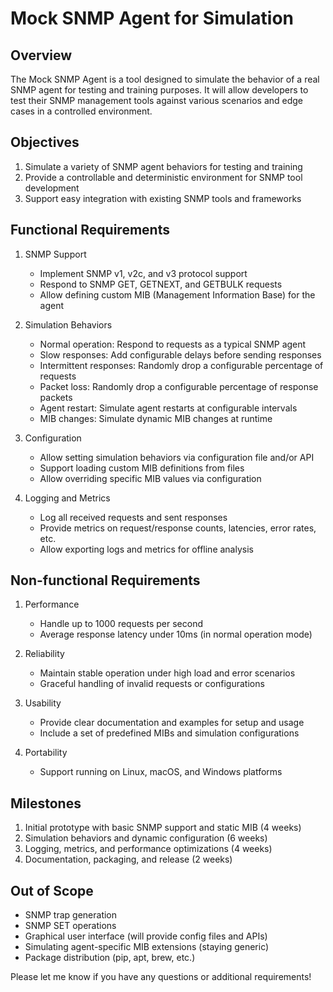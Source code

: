 # Mock SNMP Agent for Simulation

## Overview
The Mock SNMP Agent is a tool designed to simulate the behavior of a real SNMP agent for testing and training purposes. It will allow developers to test their SNMP management tools against various scenarios and edge cases in a controlled environment.

## Objectives
1. Simulate a variety of SNMP agent behaviors for testing and training
2. Provide a controllable and deterministic environment for SNMP tool development
3. Support easy integration with existing SNMP tools and frameworks

## Functional Requirements
1. SNMP Support
   - Implement SNMP v1, v2c, and v3 protocol support
   - Respond to SNMP GET, GETNEXT, and GETBULK requests
   - Allow defining custom MIB (Management Information Base) for the agent

2. Simulation Behaviors 
   - Normal operation: Respond to requests as a typical SNMP agent
   - Slow responses: Add configurable delays before sending responses  
   - Intermittent responses: Randomly drop a configurable percentage of requests
   - Packet loss: Randomly drop a configurable percentage of response packets
   - Agent restart: Simulate agent restarts at configurable intervals
   - MIB changes: Simulate dynamic MIB changes at runtime

3. Configuration
   - Allow setting simulation behaviors via configuration file and/or API
   - Support loading custom MIB definitions from files
   - Allow overriding specific MIB values via configuration

4. Logging and Metrics  
   - Log all received requests and sent responses
   - Provide metrics on request/response counts, latencies, error rates, etc.
   - Allow exporting logs and metrics for offline analysis

## Non-functional Requirements
1. Performance
   - Handle up to 1000 requests per second
   - Average response latency under 10ms (in normal operation mode) 

2. Reliability 
   - Maintain stable operation under high load and error scenarios
   - Graceful handling of invalid requests or configurations

3. Usability
   - Provide clear documentation and examples for setup and usage
   - Include a set of predefined MIBs and simulation configurations 

4. Portability
   - Support running on Linux, macOS, and Windows platforms

## Milestones
1. Initial prototype with basic SNMP support and static MIB (4 weeks) 
2. Simulation behaviors and dynamic configuration (6 weeks)
3. Logging, metrics, and performance optimizations (4 weeks)
4. Documentation, packaging, and release (2 weeks)

## Out of Scope  
- SNMP trap generation
- SNMP SET operations
- Graphical user interface (will provide config files and APIs) 
- Simulating agent-specific MIB extensions (staying generic)
- Package distribution (pip, apt, brew, etc.)

Please let me know if you have any questions or additional requirements!
